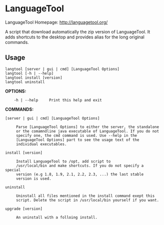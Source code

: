 LanguageTool
============

LanguageTool Homepage: <http://languagetool.org/>

A script that download automatically the zip version of LanguageTool. It adds shortcuts to the desktop and provides alias for the long original commands.

Usage
-----

    langtool [server | gui | cmd] [LanguageTool Options]
    langtool [-h | --help]
    langtool install [version]
    langtool uninstall

__OPTIONS:__

        -h | --help		Print this help and exit

__COMMANDS:__

    [server | gui | cmd] [LanguageTool Options]
    
         Parse [LanguageTool Options] to either the server, the standalone
         or the comamndline java executable of LanguageTool. If you do not
         specify one, the cmd command is used. Use --help in the
         [LanguageTool Options] part to see the usage text of the
         individual executables.
		
    install [version]
    
         Install LanguageTool to /opt, add script to
         /usr/local/bin and make shortcuts. If you do not specify a special
         version (e.g 1.8, 1.9, 2.1, 2.2, 2.3, ...) the last stable
         version is used.
    		
    uninstall
    
         Uninstall all files mentioned in the install command exept this
         script. Delete the script in /usr/local/bin yourself if you want.

    upgrade [version]
    
         An uninstall with a folloing install.